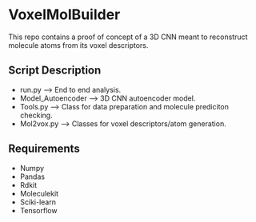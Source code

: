 # VoxelMolBuilder
This repo contains a proof of concept of a 3D CNN meant to reconstruct molecule atoms from its voxel descriptors. 

## Script Description
* run.py --> End to end analysis.
* Model_Autoencoder --> 3D CNN autoencoder model.
* Tools.py --> Class for data preparation and molecule prediciton checking.
* Mol2vox.py --> Classes for voxel descriptors/atom generation.

## Requirements
* Numpy
* Pandas
* Rdkit
* Moleculekit
* Sciki-learn
* Tensorflow
